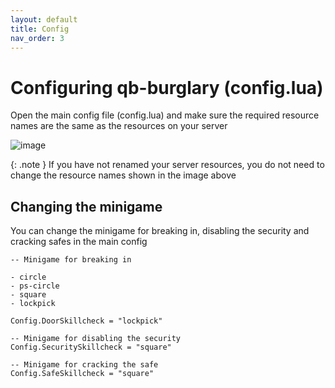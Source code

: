```yaml
---
layout: default
title: Config
nav_order: 3
---
```


# Configuring qb-burglary (config.lua)

Open the main config file (config.lua) and make sure the required resource names are the same as the resources on your server

![image](https://user-images.githubusercontent.com/123037761/213881742-2261f909-2291-47af-b9dc-8b0d14d0561d.png)

{: .note }
If you have not renamed your server resources, you do not need to change the resource names shown in the image above

## Changing the minigame

You can change the minigame for breaking in, disabling the security and cracking safes in the main config

```
-- Minigame for breaking in

- circle
- ps-circle
- square
- lockpick

Config.DoorSkillcheck = "lockpick"

-- Minigame for disabling the security
Config.SecuritySkillcheck = "square"

-- Minigame for cracking the safe
Config.SafeSkillcheck = "square"
```


